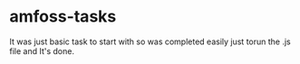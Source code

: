 # amfoss-tasks
It was just basic task to start with so was completed easily just torun the .js file and It's done.
